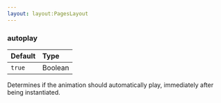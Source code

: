 ```yaml
---
layout: layout:PagesLayout
---
```

### autoplay

| Default | Type    |
| :------ | :------ |
| `true`  | Boolean |

Determines if the animation should automatically play, immediately after being instantiated.